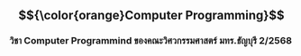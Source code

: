 ﻿## $${\color{orange}Computer Programming}$$
### วิชา Computer Programmind ของคณะวิศวกรรมศาสตร์ มทร.ธัญบุรี 2/2568


